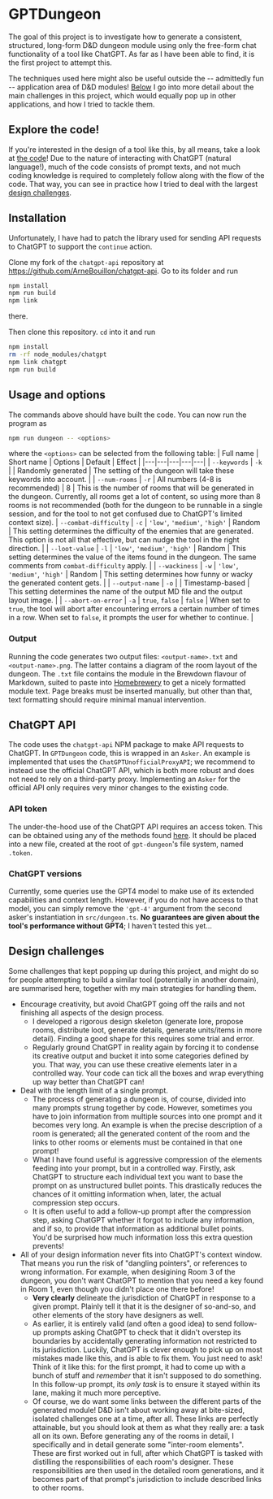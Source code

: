 # GPTDungeon
The goal of this project is to investigate how to generate a consistent, structured, long-form D&D dungeon module using only the free-form chat functionality of a tool like ChatGPT. As far as I have been able to find, it is the first project to attempt this.

The techniques used here might also be useful outside the -- admittedly fun -- application area of D&D modules! [Below](#design-challenges) I go into more detail about the main challenges in this project, which would equally pop up in other applications, and how I tried to tackle them.

## Explore the code!
If you're interested in the design of a tool like this, by all means, take a look at [the code](/src/dungeon.ts)! Due to the nature of interacting with ChatGPT (natural language!), much of the code consists of prompt texts, and not much coding knowledge is required to completely follow along with the flow of the code. That way, you can see in practice how I tried to deal with the largest [design challenges](#design-challenges).

## Installation
Unfortunately, I have had to patch the library used for sending API requests to ChatGPT to support the `continue` action.

Clone my fork of the `chatgpt-api` repository at https://github.com/ArneBouillon/chatgpt-api. Go to its folder and run
```sh
npm install
npm run build
npm link
```
there.

Then clone this repository. `cd` into it and run
```sh
npm install
rm -rf node_modules/chatgpt
npm link chatgpt
npm run build
```

## Usage and options
The commands above should have built the code. You can now run the program as
```sh
npm run dungeon -- <options>
```
where the `<options>` can be selected from the following table:
| Full name | Short name | Options | Default | Effect |
|---|---|---|---|---|
| `--keywords` | `-k` |  | Randomly generated | The setting of the dungeon will take these keywords into account. |
| `--num-rooms` | `-r` | All numbers (4-8 is recommended) | 8 | This is the number of rooms that will be generated in the dungeon. Currently, all rooms get a lot of content, so using more than 8 rooms is not recommended (both for the dungeon to be runnable in a single session, and for the tool to not get confused due to ChatGPT's limited context size).
| `--combat-difficulty` | `-c` | `'low'`, `'medium'`, `'high'` | Random | This setting determines the difficulty of the enemies that are generated. This option is not all that effective, but can nudge the tool in the right direction. |
| `--loot-value` | `-l` | `'low'`, `'medium'`, `'high'` | Random | This setting determines the value of the items found in the dungeon. The same comments from `combat-difficulty` apply. |
| `--wackiness` | `-w` | `'low'`, `'medium'`, `'high'` | Random | This setting determines how funny or wacky the generated content gets. |
| `--output-name` | `-o` | | Timestamp-based | This setting determines the name of the output MD file and the output layout image. |
| `--abort-on-error` | `-a` | `true`, `false` | `false` | When set to `true`, the tool will abort after encountering errors a certain number of times in a row. When set to `false`, it prompts the user for whether to continue. |

### Output
Running the code generates two output files: `<output-name>.txt` and `<output-name>.png`. The latter contains a diagram of the room layout of the dungeon. The `.txt` file contains the module in the Brewdown flavour of Markdown, suited to paste into [Homebrewery](https://homebrewery.naturalcrit.com/) to get a nicely formatted module text. Page breaks must be inserted manually, but other than that, text formatting should require minimal manual intervention.

## ChatGPT API
The code uses the `chatgpt-api` NPM package to make API requests to ChatGPT. In `GPTDungeon` code, this is wrapped in an `Asker`. An example is implemented that uses the `ChatGPTUnofficialProxyAPI`; we recommend to instead use the official ChatGPT API, which is both more robust and does not need to rely on a third-party proxy. Implementing an `Asker` for the official API only requires very minor changes to the existing code.

### API token
The under-the-hood use of the ChatGPT API requires an access token. This can be obtained using any of the methods found [here](https://github.com/transitive-bullshit/chatgpt-api#access-token). It should be placed into a new file, created at the root of `gpt-dungeon`'s file system, named `.token`.

### ChatGPT versions
Currently, some queries use the GPT4 model to make use of its extended capabilities and context length. However, if you do not have access to that model, you can simply remove the `'gpt-4'` argument from the second asker's instantiation in `src/dungeon.ts`. **No guarantees are given about the tool's performance without GPT4**; I haven't tested this yet...

## Design challenges
Some challenges that kept popping up during this project, and might do so for people attempting to build a similar tool (potentially in another domain), are summarised here, together with my main strategies for handling them.
- Encourage creativity, but avoid ChatGPT going off the rails and not finishing all aspects of the design process.
	- I developed a rigorous design skeleton (generate lore, propose rooms, distribute loot, generate details, generate units/items in more detail). Finding a good shape for this requires some trial and error.
	- Regularly ground ChatGPT in reality again by forcing it to condense its creative output and bucket it into some categories defined by you. That way, you can use these creative elements later in a controlled way. Your code can tick all the boxes and wrap everything up way better than ChatGPT can!
- Deal with the length limit of a single prompt.
	- The process of generating a dungeon is, of course, divided into many prompts strung together by code. However, sometimes you have to join information from multiple sources into one prompt and it becomes very long. An example is when the precise description of a room is generated; all the generated content of the room and the links to other rooms or elements must be contained in that one prompt!
	- What I have found useful is aggressive compression of the elements feeding into your prompt, but in a controlled way. Firstly, ask ChatGPT to structure each individual text you want to base the prompt on as unstructured bullet points. This drastically reduces the chances of it omitting information when, later, the actual compression step occurs.
	- It is often useful to add a follow-up prompt after the compression step, asking ChatGPT whether it forgot to include any information, and if so, to provide that information as additional bullet points. You'd be surprised how much information loss this extra question prevents!
- All of your design information never fits into ChatGPT's context window. That means you run the risk of "dangling pointers", or references to wrong information. For example, when desigining Room 3 of the dungeon, you don't want ChatGPT to mention that you need a key found in Room 1, even though you didn't place one there before!
	- **Very clearly** delineate the jurisdiction of ChatGPT in response to a given prompt. Plainly tell it that it is the designer of so-and-so, and other elements of the story have designers as well.
	- As earlier, it is entirely valid (and often a good idea) to send follow-up prompts asking ChatGPT to check that it didn't overstep its boundaries by accidentally generating information not restricted to its jurisdiction. Luckily, ChatGPT is clever enough to pick up on most mistakes made like this, and is able to fix them. You just need to ask! Think of it like this: for the first prompt, it had to come up with a bunch of stuff and *remember* that it isn't supposed to do something. In this follow-up prompt, its *only task* is to ensure it stayed within its lane, making it much more perceptive.
	- Of course, we do want some links between the different parts of the generated module! D&D isn't about working away at bite-sized, isolated challenges one at a time, after all. These links are perfectly attainable, but you should look at them as what they really are: a task all on its own. Before generating any of the rooms in detail, I specifically and in detail generate some "inter-room elements". These are first worked out in full, after which ChatGPT is tasked with distilling the responsibilities of each room's designer. These responsibilities are then used in the detailed room generations, and it becomes part of that prompt's jurisdiction to include described links to other rooms.

